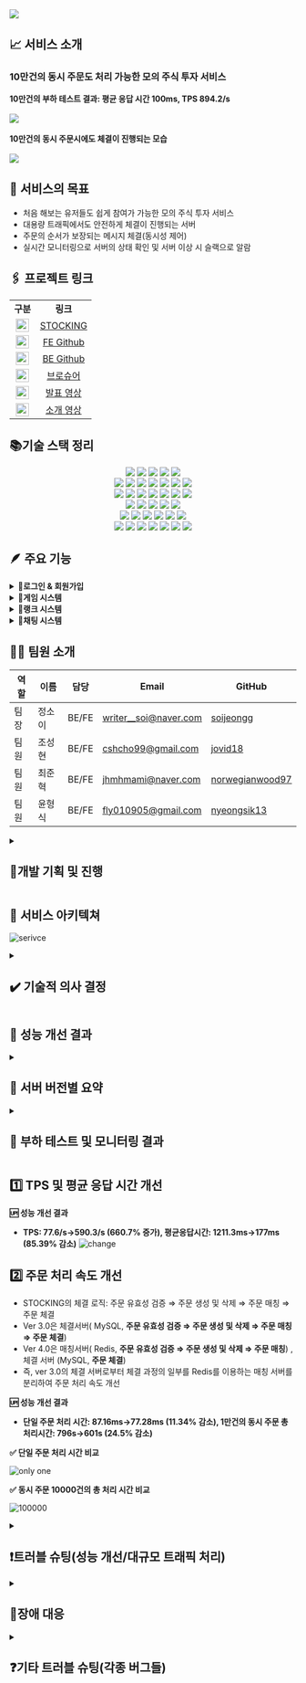<img src="https://github.com/hh99-stock/Stocking_Backend/assets/143411145/9a26918c-3c08-4bfa-98cd-afe2f31ab513"/>

## 📈 서비스 소개

<h3>10만건의 동시 주문도 처리 가능한 모의 주식 투자 서비스 </h3>
<b>10만건의 부하 테스트 결과: 평균 응답 시간 100ms, TPS 894.2/s</b>
<br>
<br>
<img src="https://github.com/jovid18/problem_solving/assets/143411145/20cf28ac-11a2-441c-941b-2f3f5ea74246">
<br>
<br>
<b> 10만건의 동시 주문시에도 체결이 진행되는 모습</b>
<br>
<br>
<img src="https://github.com/jovid18/problem_solving/assets/143411145/60f2dec7-2d18-4637-bdf8-f8834701ab88">

## 🎯 서비스의 목표

- 처음 해보는 유저들도 쉽게 참여가 가능한 모의 주식 투자 서비스
- 대용량 트래픽에서도 안전하게 체결이 진행되는 서버
- 주문의 순서가 보장되는 메시지 체결(동시성 제어)
- 실시간 모니터링으로 서버의 상태 확인 및 서버 이상 시 슬랙으로 알람

## 🖇️ 프로젝트 링크

<table width="80%;">
  <tr align="center">
    <td><strong>구분</strong></td>
    <td><strong>링크</strong></td>
  </tr>
  <tr align="center">
    <td><img src="https://github.com/jovid18/problem_solving/assets/143411145/2d627fc6-71ea-4854-a19e-5c2c7d1f1cc7" alt="스톡킹 로고" style="width: 23px;"></td>
    <td><a target="_blank" rel="noopener noreferrer nofollow" href="https://www.nodejstrello.site/">STOCKING</a></td>
  </tr>
  <tr align="center">
    <td><img src="https://github.com/norwegianwood97/project_trello_backend_personal/blob/dev/icons/FeGithub.png" alt="FE Github 아이콘" style="width: 23px;"></td>
    <td><a target="_blank" rel="noopener noreferrer nofollow" href="https://github.com/hh99-stock/Stocking_Frontend">FE Github</a></td>
  </tr>
  <tr align="center">
    <td><img src="https://github.com/norwegianwood97/project_trello_backend_personal/blob/dev/icons/BeGithub.png" alt="BE Github 아이콘" style="width: 23px;"></td>
    <td><a target="_blank" rel="noopener noreferrer nofollow" href="https://github.com/hh99-stock/Stocking_Backend">BE Github</td>
  </tr>
  <tr align="center">
    <td><img src="https://upload.wikimedia.org/wikipedia/commons/thumb/e/e9/Notion-logo.svg/1024px-Notion-logo.svg.png" alt="노션 아이콘" style="width: 23px;"></td>
    <td><a target="_blank" rel="noopener noreferrer nofollow" href="https://airy-ounce-83b.notion.site/STOCKING-BROCHURE-ae607d3fdfbb4814bd7ca68939320177?pvs=4">브로슈어</a></td>
  </tr>
        <tr align="center">
    <td><img src="https://github.com/hh99-stock/Stocking_Backend/assets/143411145/af5c5a9b-f745-4058-99fd-a0017a322ce5" alt="유튜브 아이콘" style="width: 23px;"></td>
    <td><a target="_blank" rel="noopener noreferrer nofollow" href="https://youtu.be/6u55gFAiZ8Y?si=anD9tCSg3OBgOWlE">발표 영상</a></td>
  </tr>
        <tr align="center">
    <td><img src="https://github.com/hh99-stock/Stocking_Backend/assets/143411145/af5c5a9b-f745-4058-99fd-a0017a322ce5" alt="유튜브 아이콘" style="width: 23px;"></td>
    <td><a target="_blank" rel="noopener noreferrer nofollow" href="https://youtu.be/UjeFwfzWx_E?si=R-8xwxMSPW_Fwks9">소개 영상</a></td>
  </tr>
</table>

## 📚기술 스택 정리

<div align=center>

  <img src="https://img.shields.io/badge/node.js-5FA04E?style=for-the-badge&logo=node.js&logoColor=white"> 
  <img src="https://img.shields.io/badge/express-000000?style=for-the-badge&logo=express&logoColor=white"> 
  <img src="https://img.shields.io/badge/websocket-000000?style=for-the-badge&logo=websocket&logoColor=white"> 
  <img src="https://img.shields.io/badge/jest-C21325?style=for-the-badge&logo=jest&logoColor=white">
  <img src="https://img.shields.io/badge/passport-34E27A?style=for-the-badge&logo=passport&logoColor=white">
  
  <br>
  <img src="https://img.shields.io/badge/html5-E34F26?style=for-the-badge&logo=html5&logoColor=white"> 
  <img src="https://img.shields.io/badge/css-1572B6?style=for-the-badge&logo=css3&logoColor=white"> 
  <img src="https://img.shields.io/badge/javascript-F7DF1E?style=for-the-badge&logo=javascript&logoColor=black"> 
  <img src="https://img.shields.io/badge/react-61DAFB?style=for-the-badge&logo=react&logoColor=white">
  <img src="https://img.shields.io/badge/Axios-5A29E4?style=for-the-badge&logo=axios&logoColor=white">  
  <img src="https://img.shields.io/badge/Echarts-AA344D?style=for-the-badge&logo=apacheecharts&logoColor=white">   
  <img src="https://img.shields.io/badge/vercel-000000?style=for-the-badge&logo=vercel&logoColor=white">
  <br>

  <img src="https://img.shields.io/badge/amazonaws-232F3E?style=for-the-badge&logo=amazonaws&logoColor=white"> 
  <img src="https://img.shields.io/badge/Ubuntu-E95420?style=for-the-badge&logo=ubuntu&logoColor=white"> 
  <img src="https://img.shields.io/badge/AWS EC2-FF9900?style=for-the-badge&logo=amazonec2&logoColor=white">  
  <img src="https://img.shields.io/badge/AWS Route 53-8C4FFF?style=for-the-badge&logo=amazonroute53&logoColor=white">   
  <img src="https://img.shields.io/badge/AWS Alb-FF9900?style=for-the-badge&logo=awselasticloadbalancing&logoColor=white">  
  <img src="https://img.shields.io/badge/AWS ECR-FF9900?style=for-the-badge&logo=awsecr&logoColor=white">   
  <img src="https://img.shields.io/badge/AWS ECS-FF9900?style=for-the-badge&logo=amazonecs&logoColor=white">   
  
  
  <br>
  
  
  <img src="https://img.shields.io/badge/AWS RDS-527FFF?style=for-the-badge&logo=amazonrds&logoColor=white"> 
  <img src="https://img.shields.io/badge/mysql-4479A1?style=for-the-badge&logo=mysql&logoColor=white"> 
  <img src="https://img.shields.io/badge/prisma-2D3748?style=for-the-badge&logo=prisma&logoColor=white"> 
  <img src="https://img.shields.io/badge/AWS elasticcache-2D3748?style=for-the-badge&logo=amazonelasticache&logoColor=white"> 
  <img src="https://img.shields.io/badge/redis-DC382D?style=for-the-badge&logo=redis&logoColor=white"> 
  <br>

  <img src="https://img.shields.io/badge/prettier-F7B93E?style=for-the-badge&logo=prettier&logoColor=white">
  <img src="https://img.shields.io/badge/eslint-4B32C3?style=for-the-badge&logo=prettier&logoColor=white">
  <img src="https://img.shields.io/badge/prometheus-E6522C?style=for-the-badge&logo=prometheus&logoColor=white"> 
  <img src="https://img.shields.io/badge/grafana-F46800?style=for-the-badge&logo=grafana&logoColor=white">
  <img src="https://img.shields.io/badge/kafka-231F20?style=for-the-badge&logo=apachekafka&logoColor=white">
  <img src="https://img.shields.io/badge/jmeter-D22128?style=for-the-badge&logo=apachejmeter&logoColor=white">
  <br>
  
  <img src="https://img.shields.io/badge/git-F05032?style=for-the-badge&logo=git&logoColor=white">
  <img src="https://img.shields.io/badge/github-181717?style=for-the-badge&logo=github&logoColor=white">
  <img src="https://img.shields.io/badge/github actions-2088FF?style=for-the-badge&logo=githubactions&logoColor=white">
  <img src="https://img.shields.io/badge/docker-2496ED?style=for-the-badge&logo=docker&logoColor=white">
  <img src="https://img.shields.io/badge/docker compose-2496ED?style=for-the-badge&logo=dockercomposer&logoColor=white">
  <img src="https://img.shields.io/badge/slack-4A154B?style=for-the-badge&logo=slack&logoColor=white">
  <img src="https://img.shields.io/badge/notion-000000?style=for-the-badge&logo=notion&logoColor=white">

</div>

## 🪶 주요 기능

<details>
    <summary>
        <b>📌로그인 & 회원가입 </b>
    </summary>
    <ul>
        <li>로컬 회원가입 가능 및 카카오, 네이버, 구글의 소셜 로그인 가능</li>
        <li>redis를 활용해 세션 저장</li>
        <li>중복로그인시 웹 소켓을 사용해 로그아웃 됩니다 라는 메세지 전송 후 세션 삭제</li>
        <img src="https://github.com/hh99-stock/Stocking_Backend/assets/143411145/664c5c5b-8ff1-48b9-a511-86773c7fbf1e">
    </ul>
</details>
<details>
    <summary>
        <b>📌게임 시스템 </b>
    </summary>
    <ul>
        <li>12분 마다 게임 시작 게임의 시작은 채팅에서 알려주며 각종 이벤트의 정보를 보여줌</li>
        <li>이벤트가 호재인지 악재인지에 따라 더미의 주문이 달라짐 → 보다 실감나는 모의 주식이 가능</li>
        <li>시장가/지정가, 매수/매도 주문의 생성 및 주문 정정, 삭제 가능</li>
        <li>종목별/ 매수/매도, 최신순/ 오래된순과 같이 원하는 조건으로 주문 조회 가능</li>
        <li>차트와 호가창을 이용해 시각적으로 주식의 흐름 파악가능</li>
        <li>게임이 진행되는 동안 가장 많은 수익률을 낸 사람이 우승</li>
        <img src="https://github.com/hh99-stock/Stocking_Backend/assets/143411145/7f9c4559-34af-41c0-9e24-c5a27114d844">
    </ul>
</details>
<details>
    <summary>
        <b>📌랭크 시스템 </b>
    </summary>
    <ul>
        <li>게임에서의 수익률에 따라 순위가 공지</li>
        <li>수익률에 따라 MMR 점수가 올라가고 MMR에 따라 티어가 변동</li>
        <img src="https://github.com/hh99-stock/Stocking_Backend/assets/143411145/583a6a0a-df96-44e5-99dd-9fed13c87f34">
    </ul>
</details>
<details>
    <summary>
        <b>📌채팅 시스템 </b>
    </summary>
    <ul>
        <li>메인페이지, 회사 페이지, 주문페이지에 채팅창 존재 </li>
        <li>각 사용자들의 채팅 뿐만이 아니라 게임의 시작과 종료, 각종 이벤트들이 수신됨</li>
        <li>체결 성공 및 실패 여부를 채팅으로 전달</li>
        <img src="https://github.com/hh99-stock/Stocking_Backend/assets/143411145/1e8ccfb4-bb3a-45bb-be75-bb953835742d">
    </ul>
</details>

## 🙋🏻 팀원 소개

| 역할 | 이름   | 담당  | Email                 | GitHub                                                |
| ---- | ------ | ----- | --------------------- | ----------------------------------------------------- |
| 팀장 | 정소이 | BE/FE | writer__soi@naver.com | [soijeongg](https://github.com/soijeongg)             |
| 팀원 | 조성현 | BE/FE | cshcho99@gmail.com    | [jovid18](https://github.com/jovid18)                 |
| 팀원 | 최준혁 | BE/FE | jhmhmami@naver.com    | [norwegianwood97](https://github.com/norwegianwood97) |
| 팀원 | 윤형식 | BE/FE | fly010905@gmail.com   | [nyeongsik13](https://github.com/nyeongsik13)         |

<details>
  <summary><h2>📜개발 기획 및 진행</h2></summary>
  <div markdown="1">
    <h2>✍🏻기획</h2>
    <img src="https://github.com/hh99-stock/Stocking_Backend/assets/143411145/f80575de-a987-4a24-8cef-5405c70b15aa" alt="todoist" width="12"> 
    <a href="https://www.notion.so/e03d91c506534ed0bee678b38897693d?pvs=21">사전 회의</a>
    <br>
    <br>
    <img src="https://github.com/hh99-stock/Stocking_Backend/assets/143411145/d1241914-e6d9-48a3-82a7-f0661122f96c" alt="todoist" width="12"> 
    <a href="https://www.notion.so/USER-FLOW-f05e4237ebbc466caf562657bffa636f?pvs=21">USER FLOW</a>
    <br>
    <br>
    <img src="https://github.com/hh99-stock/Stocking_Backend/assets/143411145/4a18aa54-10bb-48c5-a7d2-aa24564e9790" alt="todoist" width="12"> 
    <a href="https://www.notion.so/ERD-36505d0538544c70bbf570b400df1924?pvs=21">ERD</a>
    <br>
    <br>
    <img src="https://github.com/hh99-stock/Stocking_Backend/assets/143411145/78168792-72bb-424b-9595-e69fc29187a8" alt="todoist" width="12"> 
    <a href="https://www.notion.so/WIRE-FRAME-add1e787352e497fb2c1354bac01fcf3?pvs=21">WIRE FRAME</a>
    <br>
    <br>
    <img src="https://github.com/hh99-stock/Stocking_Backend/assets/143411145/7178a39b-156b-40b0-83db-e44400e0ec64" alt="todoist" width="12"> 
    <a href="https://www.notion.so/SEQUENCE-DIAGRAM-f0030d82b9c54344be114a44ca5393bc?pvs=21">SEQUENCE DIAGRAM</a>
    <br>
    <br>
    <img src="https://github.com/hh99-stock/Stocking_Backend/assets/143411145/9794bfb8-a7cc-4a7f-bb06-195fff7388f6" alt="todoist" width="12"> 
    <a href="https://www.notion.so/4511c7eec52844bc808dfebf78d9975a?pvs=21">서버 버전 관리</a>
    <h2>📓 진행</h2>
    <img src="https://github.com/hh99-stock/Stocking_Backend/assets/143411145/1fad7396-6385-4725-b94b-77af2aa1d0bf" alt="todoist" width="12"> 
    <a href="https://www.notion.so/TO-DO-LIST-f2120f8892f04a7d95a85837b1797e07?pvs=21">TO-DO LIST</a>
    <br>
    <br>
    <img src="https://github.com/hh99-stock/Stocking_Backend/assets/143411145/082fdcfa-a977-4dd1-9bce-a1556e50b4c3" alt="todoist" width="12"> 
    <a href="https://www.notion.so/312f4e5cf26b44a994e9157c89fedc41?pvs=21">프론트 페이지 정리</a>
    <br>
    <br>
    <img src="https://github.com/hh99-stock/Stocking_Backend/assets/143411145/17ed58bf-c8f5-44fb-ae8d-514626cbf1c8" alt="todoist" width="12"> 
    <a href="https://www.notion.so/API-fdbcb7bf1c0a429fb615ca6ae60cc27a?pvs=21">백엔드 API 정리</a>
    <br>
    <br>
    <img src="https://github.com/hh99-stock/Stocking_Backend/assets/143411145/1e9ca44b-a6a2-4f0b-b787-e1f1fc0a7c13" alt="todoist" width="12"> 
    <a href="https://www.notion.so/1d409d19ed1f4a7a9c0d62fecfd20429?pvs=21">스케쥴링 함수 정리</a>
    <br>
    <br>
    <img src="https://github.com/hh99-stock/Stocking_Backend/assets/143411145/0c4489f4-2500-4adf-b328-fd429cb03a2d" alt="todoist" width="12"> 
    <a href="https://www.notion.so/env-1d8a404a43cf4f878cd5fc2c8c7e78c3?pvs=21">.env 정리</a>
    <br>
    <br>
    <img src="https://github.com/hh99-stock/Stocking_Backend/assets/143411145/233b9442-84a5-466f-b223-4697cb2e3b6f" alt="todoist" width="12"> 
    <a href="https://www.notion.so/fbe3f9162b20464aa946f4455d8d2bae?pvs=21">메시지 큐 정리</a>
    <br>
    <br>
    <img src="https://github.com/hh99-stock/Stocking_Backend/assets/143411145/c26999ab-9301-42b1-8d8f-18b1c72da07c" alt="todoist" width="12"> 
    <a href="https://www.notion.so/8e77267be72846eb99ab9d3353e8984b?pvs=21">부하테스트&모니터링</a>
  </div>
</details>

## 🧭 서비스 아키텍쳐

![serivce](https://github.com/hh99-stock/Stocking_Backend/assets/143411145/c847e61a-0bc1-4dca-b496-7a953e68fc35)

<details>
    <summary>
        <h2> ✔️ 기술적 의사 결정 </h2>
    </summary>
    <table border="1">
        <thead>
            <tr>
                <th>사용 기술</th>
                <th>기술 설명</th>
            </tr>
        </thead>
        <tbody>
            <tr>
                <td><strong>Node.JS</strong></td>
                <td>JavaScript를 이용하는 가장 대중적인 프레임워크인 Node.JS를 사용하기로 결정했습니다.</td>
            </tr>
            <tr>
                <td><strong>MySQL</strong></td>
                <td>MySQL은 사용자가 데이터베이스 솔루션을 무료로 개발하고 배포할 수 있으며 ACID 규약을 준수해 높은 신뢰성과 안정성을 보장하고, 또한 웹 애플리케이션에서 빠른 읽기와
                    쓰기 속도 등 많은 장점을 가져서 사용하였습니다.</td>
            </tr>
            <tr>
                <td><strong>Redis</strong></td>
                <td>Redis는 인메모리 데이터베이스를 사용하여 데이터 처리 속도가 디스크 기반 데이터베이스보다 훨씬 빠르기 때문에 리소스 소모와 DB 서버의 부하를 줄이기 위해 사용했습니다.
                    이를 통해 주문 처리 속도를 대폭 개선하고 전반적인 시스템 성능을 향상시킬 수 있었습니다.</td>
            </tr>
            <tr>
                <td><strong>Session</strong> vs JWT</td>
                <td>세션의 경우에는 모든 인증 정보를 세션에서 관리하기 때문에 보안 측면에서 유리하고, 만약 세션이 탈취가 되어도 서버에서 해당 세션을 무효화하면 되지만 토큰에는 정보가 다
                    들어있어서 해당 토큰을 무효화하더라도 정보 유출을 막을 수 없습니다. 이에 따라 보안성이 더 뛰어난 세션을 쓰기로 결정했습니다.</td>
            </tr>
            <tr>
                <td><strong>PRISMA</strong></td>
                <td>프리즈마는 간단한 구문을 사용해 데이터베이스와 상호작용하는 ORM이며 다양한 데이터베이스 드라이버를 지원하여 사용하였습니다.</td>
            </tr>
            <tr>
                <td><strong>ioredis</strong> vs redis</td>
                <td>ioredis 패키지는 redis 패키지에 비해 대규모 및 복잡한 환경에서 더 많은 기능과 유연성을 제공하여 채택하였습니다.</td>
            </tr>
            <tr>
                <td><strong>passport</strong></td>
                <td>Passport는 다양한 인증 전략을 지원하여 로컬 로그인 외에도 Google, Kakao 등 다양한 플랫폼의 인증을 활용할 수 있습니다. 또한 복잡한 인증 로직을 간단하게
                    구현할 수 있어 개발 편의성과 소셜 로그인 구현을 위해 사용하기로 결정했습니다.</td>
            </tr>
            <tr>
                <td><strong>Argon2</strong> vs bcrypt</td>
                <td>Argon2는 bcrypt 보다 최근에 개발되었고, 현재까지 개발된 암호화 함수 중 가장 강력한 보안성을 제공하여 Argon2를 채택하였습니다.</td>
            </tr>
            <tr>
                <td><strong>WebSocket</strong> vs socket.io</td>
                <td>Socket.io에 비해 상대적으로 경량화되어있는 WebSocket을 선택하여 메모리와 CPU의 사용을 줄였습니다.</td>
            </tr>
            <tr>
                <td><strong>Jest</strong></td>
                <td>Jest는 설정이 간편하고, 실행 속도가 빠르며 스냅샷 테스팅을 통해 변경사항을 쉽게 확인할 수 있습니다. 또한 단위 테스트와 통합 테스트에 적합한 다양한 도구를 제공하기
                    때문에 사용이 편리하여 테스트 패키지로 jest를 채택하였습니다.</td>
            </tr>
            <tr>
                <td><strong>Vercel</strong></td>
                <td>React 애플리케이션을 손쉽게 배포할 수 있는 최적화된 환경을 제공하며 GitHub와 같이 소스 코드 저장소와 통합을 통해 코드 커밋이 이러어질 때마다 자동으로 빌드와
                    배포가 실행되기에 배포 프로세스에 대한 관리 부담을 줄이고, 코드 변경 사항을 신속하게 적용할 수 있어 사용했습니다.</td>
            </tr>
            <tr>
                <td><strong>Github Actions</strong></td>
                <td>GitHub Actions는 사용이 쉽고 복잡한 절차 없이 GitHub과 원활하게 통합될 수 있는 장점이 있습니다. 또한, 배포 과정에 도움이 되는 다양한 템플릿을 제공하여
                    효율적인 워크플로우를 구축할 수 있어 배포에 Github Actions를 사용하였습니다.</td>
            </tr>
            <tr>
                <td><strong>prettier/eslint</strong></td>
                <td>각자 작성한 코드의 스타일을 일치시키기 위해 prettier를 사용하여 세미콜론, 줄 바꿈과 관련하여 자동으로 조정하고자 하였고, ESLint를 이용해 prettier의
                    스타일에 맞게 코드 스타일을 일치시켰습니다.</td>
            </tr>
            <tr>
                <td><strong>ALB</strong></td>
                <td>ALB를 사용함으로써 여러 서버에 걸쳐 트래픽을 효과적으로 분산시킬 수 있었습니다. 이는 각 서버의 과부하를 방지하고 서버간 트래픽이 고르게 분산되면서 각 서버의 부하가
                    경감됩니다. 결과적으로, 이는 각 서버에서 더 빠르고 효율적인 처리를 가능하게 하여 최종 사용자 경험을 크게 향상시킬 수 있어 사용하였습니다.</td>
            </tr>
            <tr>
                <td><strong>Docker</strong></td>
                <td>Docker는 컨테이너화 기술을 사용하여 애플리케이션의 실행 환경을 격리하므로, Amazon EC2 인스턴스 내에서 직접 서버를 배포하는 것과 비교해 더 높은 환경의
                    일관성과 이식성을 제공합니다. 또한 Docker를 사용하면 CD 과정에서 이미지를 빌드하고,이를 배포하는 과정이 일관되게 이루어지므로, 더 빠르고 효율적인 배포 프로세스를
                    구축할 수 있었습니다.</td>
            </tr>
            <tr>
                <td><strong>ECR</strong> vs Docker Hub</td>
                <td>CD를 통해 배포 프로세스를 자동화하는 과정에서 깃 액션을 통해 이미지를 기존에는 도커 허브에 올렸으나 보안이 우려되어 이미지 저장소를 AWS의 ECR로 변경하였습니다.
                </td>
            </tr>
            <tr>
                <td><strong>ECS</strong></td>
                <td>ECS는 손쉽게 ECR의 이미지를 이용하여 ECS 인스턴스를 생성해주는 컨테이너 오케스트레이션 서비스로 러닝커브가 낮고, 오토스케일링 및 무중단 배포가 지원되기 때문에
                    ECS를 채택하였습니다.</td>
            </tr>
            <tr>
                <td><strong>Kafka</strong> vs Redis-Streams</td>
                <td>사용자의 주문에 대해 순서를 지키며 처리하기 위해 메시지큐 통신을 선택하였습니다. 이에 따라 Kafka와 Redis-Streams의 사용을 고민하고 Kafka가 확장성이
                    높고 대규모 트래픽을 처리하는데 최적화 되어 있어 Kafka를 채택하여 사용했습니다.</td>
            </tr>
            <tr>
                <td><strong>Jmeter</strong></td>
                <td>Jmeter는 오픈소스이며, csv와 다양한 테스트 스크립트를 사용해 테스트 작업을 간소화 할 수 있는 장점을 가지고 있었습니다. 또한 많은 레퍼런스가 존재해 손쉽게 적용할
                    수 있었기 때문에 Jmeter를 체택해 부하 테스트에 사용했습니다.</td>
            </tr>
            <tr>
                <td><strong>node-exporter</strong></td>
                <td>node-exporter는 서버 수준에서 시스템의 상태를 수집합니다 node-exporter를 사용하면 직접 매트릭을 수집하는 코드를 쓰지 않고도 간편하게 시스템의 매트릭을
                    수집 할 수 있기 때문에 node-exporter를 사용했습니다.</td>
            </tr>
            <tr>
                <td><strong>Prometheus</strong></td>
                <td>프로메테우스는 오픈소스 모니터링 및 경고 도구로, 시스템과 서비스의 상태를 실시간으로 모니터링하는 데 사용했습니다. 프로메테우스는 시스템의 성능 지표를 실시간으로 수집하고
                    비침투적인 모니터링통해 서비스가 모니터링 과정에서 발생할 수 있는 성능 저하나 중단 없이 지속적으로 데이터 수집이 가능합니다. 이러한 장점 때문에 Prometheus을
                    선택하여 시스템과 서비스의 상태를 실시간으로 모니터링 하였습니다.</td>
            </tr>
            <tr>
                <td><strong>Grafana</strong></td>
                <td>Grafana는 오픈소스 데이터시각화 툴로써 다양한 그래프, 지오맵등을 사용하여 데이터를 시각화 하여 데이터를 더 직관적으로 이해 할 수 있다는 점과 슬랙이나 메일을 통해
                    사용자에게 알림을 보낼 수 있다는 점때문에 체택해 사용했습니다.</td>
            </tr>
        </tbody>
    </table>
</details>

## 🔎 성능 개선 결과

<details>
    <summary>
        <h2>📕 서버 버전별 요약</h2>
    </summary>
    <div markdown="1">
        <img src="https://github.com/hh99-stock/Stocking_Backend/assets/143411145/0a46cd28-c4a2-4955-a5e6-49723fe0becc">
    </div>
</details>
<details>
    <summary>
        <h2>📗 부하 테스트 및 모니터링 결과 </h2>
    </summary>
    유저수는 동일하게 100명으로 테스트하고, 본 서비스의 핵심인 주문 요청에 대한 부하를 검증
    <br>
    Jmeter를 이용하여 가상의 유저가 <b>1번의 회원가입→ 1번의 로그인→ n번의 주문 → 1번의 로그아웃을 요청하는 스파이크 테스트</b>를 진행
    <h3>100명의 유저가 100번의 주문 요청</h3>
    <img src="https://github.com/hh99-stock/Stocking_Backend/assets/143411145/8c533156-cfbc-4ae5-be95-ba1ac6aabfc8">
    <br>
    <h3>100명의 유저가 200번의 주문 요청</h3>
    <img src="https://github.com/hh99-stock/Stocking_Backend/assets/143411145/badb037b-be9f-4144-88ac-3703294f1a33">
    <br>
    <h3>100명의 유저가 500번의 주문 요청</h3>
    <img src="https://github.com/hh99-stock/Stocking_Backend/assets/143411145/d826e6c6-162d-4358-9b88-b5af24472f6b">
</details>

## 1️⃣ TPS 및 평균 응답 시간 개선

<b>🆙 성능 개선 결과</b>
<br>
- **TPS: 77.6/s→590.3/s (660.7% 증가), 평균응답시간: 1211.3ms→177ms (85.39% 감소)**
![change](https://github.com/hh99-stock/Stocking_Backend/assets/143411145/49449cdc-e6de-4daf-b1df-b62b2ce1b154)

## 2️⃣ 주문 처리 속도 개선

- STOCKING의 체결 로직: 주문 유효성 검증 ⇒ 주문 생성 및 삭제 ⇒ 주문 매칭 ⇒ 주문 체결
- Ver 3.0은 체결서버( MySQL, **주문 유효성 검증 ⇒ 주문 생성 및 삭제 ⇒ 주문 매칭 ⇒ 주문 체결**)
- Ver 4.0은 매칭서버( Redis, **주문 유효성 검증 ⇒ 주문 생성 및 삭제 ⇒ 주문 매칭**) , 체결 서버 (MySQL, **주문 체결**)
- 즉, ver 3.0의 체결 서버로부터 체결 과정의 일부를 Redis를 이용하는 매칭 서버를 분리하여 주문 처리 속도 개선

<b>🆙 성능 개선 결과</b>
<br> 
-  **단일 주문 처리 시간: 87.16ms→77.28ms (11.34% 감소), 1만건의 동시 주문 총 처리시간: 796s→601s (24.5% 감소)**

<b>✅ 단일 주문 처리 시간 비교</b>

![only one](https://github.com/hh99-stock/Stocking_Backend/assets/143411145/77821c9f-7b72-4d8e-9538-8b01f17a73d3)

<b>✅ 동시 주문 10000건의 총 처리 시간 비교 </b>

![100000](https://github.com/hh99-stock/Stocking_Backend/assets/143411145/9ffee6f9-c973-4e48-935c-018b2eb72d42)

<details>
    <summary>
        <h2>❗트러블 슈팅(성능 개선/대규모 트래픽 처리)</h2>
    </summary>
    <details>
        <summary>
            <h3>사용자에게 주문의 체결 결과를 응답으로 전달하여 대기시간이 너무 길어지는 문제 (ver 0.0)</h3>
        </summary>
        <ul>
            <li>문제 상황</li>
            <ul>
                <li>
                    기존 코드의 경우 주문 처리를 다한 뒤 그 결과를 사용자에게 응답하는 방식
                </li>
                <pre><code>
postOrder = async (req, res) => {
    const { userId } = res.locals.user;
    const orderData = req.body;
    if (orderData.price) {
        orderData.price = 10000 * Math.floor(+orderData.price / 10000);
    }
    try {
        const result = <b>await</b> this.orderService.createOrder(userId, orderData);
        return res.json({ message: result });
    } catch (error) {
        console.log(error.message);
        const { message } = error.message ? error : { message: '주문 생성 도중 문제가 발생했습니다.' };
        if (error.message) return res.status(400).json({ message });
    }
};
                    </code></pre>
                <li>
                    이로 인해 응답으로 인한 시간이 너무 걸림
                </li>
            </ul>
            <br>
            <li>해결 방법</li>
            <ul>
                <li>
                    주문 처리를 대기하지 않고, 사용자에게는 주문 접수에 대한 성공/실패 여부를 바로 전달
                </li>
                <li>
                    이후 주문 처리의 결과는 소켓 채팅창으로 공지
                </li>
            </ul>
        </ul>
    </details>
    <details>
        <summary>
            <h3>사용자가 불가능한 주문을 허용하여 불필요한 리소스 낭비 (ver 0.0 ⇒ ver 1.0)</h3>
        </summary>
        <ul>
            <li>문제 상황</li>
            <ul>
                <li>
                    가령 사용자가 현재 잔액이 1000만원이 있는 상황에서 현재가보다 낮은 가격으로 지정가 매수 100만원 주문을 20번 신청하더라도 이를 방지할 수 없었음
                </li>
                <li>
                    이로 인해, 체결과정에서 현재 사용자가 체결 당시 현금 또는 주식이 있는지 체크를 했어야 했고 이로 인해 불필요한 리소스가 낭비
                </li>
            </ul>
            <br>
            <li>해결 방법</li>
            <ul>
                <li>
                    사용자가 가용 금액, 가용 주식을 도입하여 아직 체결되지 않은 주문이라도 가용 금액/가용 주식이 감소하여 사용자의 현재 상황으로는 불가능한 주문을 방지
                </li>
                <li>
                    ERD에 tradableQuantity, tradableQuantity를 도입하고 그에 맞게 체결 함수를 ver 0.0에서 ver 1.0으로 변경
                </li>
                <br>
                <details>
                    <summary>체결함수 ver 0.0</summary>
                    <img
                        src="https://github.com/hh99-stock/Stocking_Backend/assets/143411145/1450b8ce-f091-4f79-a244-2d5ce7698f8f" />
                </details>
                <details>
                    <summary>체결함수 ver 1.0</summary>
                    <img
                        src="https://github.com/hh99-stock/Stocking_Backend/assets/143411145/cf14e102-381c-4ce7-b5e0-b5a160d63a17" />
                </details>
            </ul>
        </ul>
    </details>
    <details>
        <summary>
            <h3>메인 서버에서 API 통신과 소켓 통신 둘 다 담당하는 문제 (ver 1.0 ⇒ver 2.0)</h3>
        </summary>
        <ul>
            <li>문제 상황</li>
            <ul>
                <li>
                    메인 서버와 소켓 서버가 같은 역할을 겸함, 이는 여러 사용자가 접속해 있을 때 메인 서버의 부하를 키우게 됨
                </li>
            </ul>
            <br>
            <li>해결 방법</li>
            <ul>
                <li>
                    메인 서버로부터 소켓 서버를 분리하였고, ALB를 이용해 메인 서버로 가는 요청(/api*)과 소켓 서버로 가는 요청을 (/ws*) 경로 기반 라우팅 처리
                </li>
                <br>
                <details>
                    <summary>서버 버전 1.0</summary>
                    <img
                        src="https://github.com/hh99-stock/Stocking_Backend/assets/143411145/01422de2-3346-4cc7-bf40-fecb331eac9e" />
                </details>
                <details>
                    <summary>서버 버전 2.0</summary>
                    <img
                        src="https://github.com/hh99-stock/Stocking_Backend/assets/143411145/312e1ebf-0b90-4707-84ad-139a1e788875" />
                </details>
                <details>
                    <summary>ALB 적용</summary>
                    <img
                        src="https://github.com/hh99-stock/Stocking_Backend/assets/143411145/9edde021-e632-46e1-904b-fe860ef464f8" />
                </details>
            </ul>
        </ul>
    </details>
    <details>
        <summary>
            <h3>메인 서버에서 API 통신과 체결을 동시에 담당하는 문제 (ver 2.0 ⇒ ver 3.0)</h3>
        </summary>
        <ul>
            <li>문제 상황</li>
            <ul>
                <li>
                    ver 2.0에서 소켓 서버를 분리하였으나, 많은 체결이 몰렸을 때 CPU에서 API 요청과 메인 처리를 둘 다 담당해야 하는 문제가 발생
                </li>
                <br>
                <details>
                    <summary>ver 0.0에서 100명의 유저가 500번의 요청을 처리할 때 실제로 504,Gateway Time-out 에러가 발생하여 사용자의 요청을 제대로 처리하지 못함
                    </summary>
                    <img
                        src="https://github.com/hh99-stock/Stocking_Backend/assets/143411145/0b878657-7923-4e1e-973c-5cc1aac0ab98" />
                </details>
                <details>
                    <summary>ver 0.0~ver 2.0 모두 전체적으로 응답 시간과 TPS가 낮게 나옴
                    </summary>
                    <img
                        src="https://github.com/hh99-stock/Stocking_Backend/assets/143411145/cb0f0f90-4d58-4fff-aa96-2084aff58958" />
                </details>
                <details>
                    <summary>부하 테스트 이후 그라파나를 이용한 모니터링 결과 CPU에 가해지는 부하가 무척 큰 것을 확인
                    </summary>
                    <img
                        src="https://github.com/hh99-stock/Stocking_Backend/assets/143411145/d5d8a302-1596-4b55-8535-ef30d6be3385" />
                </details>
            </ul>
            <br>
            <li>해결 방법</li>
            <ul>
                <li>
                    카프카 메시지 큐를 사용하여 메인 서버에서 체결을 진행하지 않고 주문의 내용을 직렬화 하여 메시지로 전달
                </li>
                <li>
                    체결 서버에서는 해당 메시지를 역직렬화 하여 체결을 진행
                </li>
                <br>
                <details>
                    <summary>서버 버전 2.0</summary>
                    <img
                        src="https://github.com/hh99-stock/Stocking_Backend/assets/143411145/312e1ebf-0b90-4707-84ad-139a1e788875" />
                </details>
                <details>
                    <summary>서버 버전 3.0</summary>
                    <img
                        src="https://github.com/hh99-stock/Stocking_Backend/assets/143411145/a48b8c3e-e7ca-4ddb-91bf-b296b1e6a759" />
                </details>
                <details>
                    <summary>버전 3.0 부하 테스트 결과 TPS와 평균 응답 시간이 크게 개선된 것을 확인</summary>
                    <img
                        src="https://github.com/hh99-stock/Stocking_Backend/assets/143411145/418a5ba0-ab2e-4527-a092-b132ab69c58b" />
                </details>
                <details>
                    <summary>버전 3.0 모니터링 결과 CPU의 부하가 크게 감소하는 것을 확인</summary>
                    <img
                        src="https://github.com/hh99-stock/Stocking_Backend/assets/143411145/b3ee6b36-832a-454a-9008-044d09eb7ebf" />
                </details>
            </ul>
        </ul>
    </details>
    <details>
        <summary>
            <h3>주문 체결 처리에 많은 시간을 소모하는 문제  (ver 3.0 ⇒ ver4.0)</h3>
        </summary>
        <ul>
            <li>문제 상황</li>
            <ul>
                <details>
                    <summary>주문 유효성 검증, 주문 생성 및 삭제, 주문 매칭, 주문 체결 처리를 체결 서버에서 전부 담당
                    </summary>
                    체결 함수 ver 1.0 아래의 과정이 모두 하나의 체결 서버에서 MySQL 트랜잭션으로 처리
                    <img
                        src="https://github.com/hh99-stock/Stocking_Backend/assets/143411145/9a4f578e-6743-4325-a13d-507b712acc49" />
                </details>
            </ul>
            <br>
            <li>해결 방법</li>
            <ul>
                <li>
                    매칭 서버에서 Redis를 이용하여 주문 유효성 검증 및 매칭 작업을 진행하고 , 그 결과를 메시지큐로 체결서버에 전달 체결 서버에서 받아 MySQL을 이용하여 주문을 체결
                </li>
                <li>
                    예상 효과
                    <ul>
                        <li>
                            단일 주문 처리 속도 향상
                        </li>
                        <br>
                        <details>
                            <summary>일을 분할하면서 전체 처리 시간 향상
                            </summary>
                            <img
                                src="https://github.com/hh99-stock/Stocking_Backend/assets/143411145/b9274299-5e91-41e1-8816-ac2c34dc0378" />
                        </details>
                    </ul>
                </li>
                <br>
                <details>
                    <summary>Redis의 string, hashset, sortedset의 자료구조를 이용하여 매칭 서버에서도 체결 서버의 MySQL DB와 같이 정보를 저장</summary>
                    <img
                        src="https://github.com/hh99-stock/Stocking_Backend/assets/143411145/19a5a3c5-eb38-4fab-9899-899591bce2f5" />
                </details>
                <details>
                    <summary>체결 서버의 처리 내용이 다시 매칭 서버에 영향을 끼치지 않도록 로직을 구성하여 정합성 유지</summary>
                    <img
                        src="https://github.com/hh99-stock/Stocking_Backend/assets/143411145/8d65ff00-6915-4698-bf38-1648a1c4f55f" />
                </details>
                <details>
                    <summary>서버 버전 3.0</summary>
                    <img
                        src="https://github.com/hh99-stock/Stocking_Backend/assets/143411145/a48b8c3e-e7ca-4ddb-91bf-b296b1e6a759" />
                </details>
                <details>
                    <summary>서버 버전 4.0</summary>
                    <img
                        src="https://github.com/hh99-stock/Stocking_Backend/assets/143411145/2f42db30-afdb-4d86-94f4-ec8a6b30c64d" />
                </details>
                <details>
                    <summary>개선 결과</summary>
                    <details>
                        <summary>단일 주문 처리 시간 비교</summary>
                        <img
                            src="https://github.com/hh99-stock/Stocking_Backend/assets/143411145/67c0b6a4-74b4-4c9c-bbb1-27f666276d96" />"
                    </details>
                    <details>
                        <summary>동시 주문 10000건의 총 처리 시간 비교</summary>
                        <img
                            src="https://github.com/hh99-stock/Stocking_Backend/assets/143411145/31ddacdd-2271-464e-bb0e-a0ab1494c5c9" />"
                    </details>
                </details>
            </ul>
        </ul>
    </details>
    <details>
        <summary>
            <h3>한개의 메인 서버에서 부하를 감당하는 문제 (ver 4.0 ⇒ ver 5.0)</h3>
        </summary>
        <ul>
            <li>문제 상황</li>
            <ul>
                <li>
                    많은 사용자의 API 요청이 하나의 EC2 인스턴스에서 처리
                </li>
                <details>
                    <summary>이로 인해 부하 테스트에서 특정 시간에 CPU에 과부하가 걸리는 것을 확인 (ver 4.0, 동시 주문 2만건 부하테스트)
                    </summary>
                    <img
                        src="https://github.com/hh99-stock/Stocking_Backend/assets/143411145/d9821130-48d5-46c1-be28-552743d35f8c" />
                </details>
            </ul>
            <br>
            <li>해결 방법</li>
            <ul>
                <li>
                    Main 서버에서 게임을 관리하는 파트를 분리하여 게임 서버를 만들고 Main 서버의 EC2 인스턴스를 3대로 늘림
                </li>
                <li>
                    ALB를 통해 대상 그룹에 메인 서버 인스턴스를 3개 추가하여 로드밸런싱을 진행
                </li>
                <br>
                <details>
                    <summary>서버 버전 4.0</summary>
                    <img
                        src="https://github.com/hh99-stock/Stocking_Backend/assets/143411145/2f42db30-afdb-4d86-94f4-ec8a6b30c64d" />
                </details>
                <details>
                    <summary>서버 버전 5.0</summary>
                    <img
                        src="https://github.com/hh99-stock/Stocking_Backend/assets/143411145/1ae6b805-102a-4fab-b6fb-3e20ac5a7e2c" />
                </details>
                <details>
                    <summary>ALB를 통해 main 인스턴스3개에 로드 밸런싱(라운드 로빈)</summary>
                    <img
                        src="https://github.com/hh99-stock/Stocking_Backend/assets/143411145/418c81d9-0681-48cb-b790-242e76f5be00" />
                </details>
                <details>
                    <summary>부하테스트 TPS와 평균 응답 시간이 크게 개선되는 것을 확인</summary>
                    <img
                        src="https://github.com/hh99-stock/Stocking_Backend/assets/143411145/ad5d82fa-48e4-450f-9fd8-973fb5197c37" />
                </details>
                <details>
                    <summary>부하테스트 결과 CPU의 리소스의 사용률이 감소하는 것을 확인(ver 5.0, 동시 주문 2만건 부하테스트)</summary>
                    <img
                        src="https://github.com/hh99-stock/Stocking_Backend/assets/143411145/534e604c-ab46-4411-8ce7-e2f39257cc07" />
                </details>
            </ul>
        </ul>
    </details>
    <details>
        <summary>
            <h3>능동적인 인스턴스 관리 부재와 블루-그린 배포로 인한 비용 문제 (ver 5.0 ⇒ ver final)</h3>
        </summary>
        <ul>
            <li>문제 상황</li>
            <ul>
                <li>
                    사용자의 요청에 관계 없이 고정된 EC2 인스턴스의 수가 변하지 않아 요청이 적을 때에는 리소스가 낭비되고, 요청이 많을 때에는 서버에 과도한 부하가 집중됨
                </li>
                <br>
                <details>
                    <summary>무중단 배포를 NIGNX를 이용한 블루-그린 배포를 진행하였는데, 이 과정에 하나의 메인 서버를 위해 3개의 EC2 인스턴스가 필요하여 비용 문제가 발생
                    </summary>
                    <img
                        src="https://github.com/hh99-stock/Stocking_Backend/assets/143411145/c56e0e98-3951-45c8-8ad2-94fb136d8e95" />
                </details>
            </ul>
            <br>
            <li>해결 방법</li>
            <ul>
                <li>
                    기존의 CD 과정에서 ECR에 이미지를 업로드 하였는데, 이를 이용하여 AWS에서 제공하는 컨테이너 오케스트레이션 서비스인 ECS를 이용하여 메인 서버의 증설 및 로드 밸런싱,
                    오토스케일링, 무중단 배포(롤링 배포)를 적용
                </li>
                <br>
                <details>
                    <summary>ECS로 생성된 EC2에 로드 밸런싱이 적용</summary>
                    <img
                        src="https://github.com/hh99-stock/Stocking_Backend/assets/143411145/3bc9d870-5312-4681-99b9-8bf8eb488604" />
                </details>
                <details>
                    <summary>CPU의 부하율에 따라 오토 스케일링 적용</summary>
                    테스트를 위해 CPU를 1%만 사용해도 확장하도록 변경
                    <img
                        src="https://github.com/hh99-stock/Stocking_Backend/assets/143411145/5256ff4e-8500-43dd-b4eb-061ae246405f" />
                    ECS 태스크 확인 결과 태스크가 5개로 추가 된 것을 확인
                    <img
                        src="https://github.com/hh99-stock/Stocking_Backend/assets/143411145/7edeb878-6567-4973-9e91-47638a7d1f73" />
                    로드밸런서에도 제대로 반영이 되는 것을 확인
                    <img
                        src="https://github.com/hh99-stock/Stocking_Backend/assets/143411145/aeef0b63-6e5d-4c38-9510-c38734c66c8f" />
                </details>
                <details>
                    <summary>기존 그린-블루 배포에서 롤링 배포로 전환</summary>
                    <br>
                    <details>
                        <summary>
                            실제 롤링 배포가 적용되는 모습
                        </summary>
                        코드 업데이트 이후 새로운 배포가 활성화
                        <img
                            src="https://github.com/hh99-stock/Stocking_Backend/assets/143411145/9bf0ff9d-f186-41c4-9967-13f6981a430d" />
                        기존의 EC2 인스턴스를 하나씩 대체하는 것을 확인
                        <img
                            src="https://github.com/hh99-stock/Stocking_Backend/assets/143411145/81195e39-0166-43b4-ac63-5ab35049d661" />
                        모든 배포가 완료되고 기존 버전이 Draining 되는 모습
                        <img
                            src="https://github.com/hh99-stock/Stocking_Backend/assets/143411145/dde002d7-1d40-4b79-a384-46e7b9ecf6e7" />
                    </details>
                </details>
            </ul>
        </ul>
    </details>
</details>

<details>
    <summary>
        <h2>🔧장애 대응</h2>
    </summary>
    <details>
        <summary>
            <h3>카프카에서 문제가 발생 시</h3>
        </summary>
        <ul>
            <li>만일 하나의 브로커에 장애가 생겨 역할을 못하게 된다면 서버 자체를 사용할 수 없게 됨</li>
            <li>그렇기 때문에 카프카의 브로커를 3대로 구축하여 하나의 브로커에 장애가 생겼을때 다른 브로커들이 해당 브로커의 역할을 대신해 처리</li>
            <li>시스템 전체가 중단되는 것을 방지하고 장애가 발생한 브로커 격리 가능</li>
            <img
                src="https://github.com/hh99-stock/Stocking_Backend/assets/143411145/f46f640e-d26f-420b-a4cf-e19875fbaaa0" />
        </ul>
    </details>
    <details>
        <summary>
            <h3>AWS RDS에서 문제가 발생 시</h3>
        </summary>
        <ul>
            <li>RDS의 muiti-AZ 배포 옵션을 사용해 RDS의 에러에 대비 가능</li>
            <li>multil-AZ 배포 옵션 사용시 RDS는 마스터 데이터베이스와 동기적으로 복제된 데이터베이스의 복제본을 다른 가용 영역에 생성</li>
            <li>마스터 데이터베이스에 장애 발생시 RDS가 자동으로 복제본을 마스터 데이터베이스로 승격해 마스터 데이터베이스에 문제가 발생하더라도 서비스를 계속 제공함</li>
        </ul>
    </details>
    <details>
        <summary>
            <h3>카프카 중복 메시지 방지</h3>
        </summary>
        <ul>
            <li>카프카에 중복 메시지가 들어가게 되면 중복된 메시지로 인해 동일한 데이터를 여러번 처리하거나 이벤트 순서를 무시하게 됨</li>
            <li>동일한 작업을 여러번 수행해도 결과가 동일하게 유지되는 특성인 멱등성을 이용해 중복 메시지를 방지 </li>
        </ul>
    </details>
</details>

<details>
    <summary>
        <h2>❓기타 트러블 슈팅(각종 버그들)</h2>
    </summary>
    <a
        href="https://www.notion.so/STOCKING-BROCHURE-ae607d3fdfbb4814bd7ca68939320177?pvs=4#0df8f56f1cda48a9ac4e3dc08c7a26ef">전체
        목록</a>
    <br>
    <br>
    <a
        href="https://www.notion.so/STOCKING-BROCHURE-ae607d3fdfbb4814bd7ca68939320177?pvs=4#e67e5466cab04c48bccf5709e3afc718">Transaction
        API error</a> <br>
    <br>
    <a
        href="https://www.notion.so/STOCKING-BROCHURE-ae607d3fdfbb4814bd7ca68939320177?pvs=4#4784964169804798be54ad033d883602">로컬
        메시지 큐에서 데이터가 순차적으로 처리되지 않는 에러</a> <br>
    <br>
    <a
        href="https://www.notion.so/STOCKING-BROCHURE-ae607d3fdfbb4814bd7ca68939320177?pvs=4#878944b46f0f406c835869fcbb4eebab">
        테스트 중 RDS 연결이 끊기는 오류</a> <br>
    <br>
    <a
        href="https://www.notion.so/STOCKING-BROCHURE-ae607d3fdfbb4814bd7ca68939320177?pvs=4#d104462f0cc14fcfb0029d100c342b4c">
        jmeter 로컬 테스트 중 발생한 오류</a> <br>
    <br>
    <a
        href="https://www.notion.so/STOCKING-BROCHURE-ae607d3fdfbb4814bd7ca68939320177?pvs=4#65a7ceac672740778c1c85cd31f12df5">새로고침을
        할때마다 연결되는 클라이언트가 늘어나는 에러</a> <br>
    <br>
    <a
        href="https://www.notion.so/STOCKING-BROCHURE-ae607d3fdfbb4814bd7ca68939320177?pvs=4#1b14e1967bf542c593b5db166d96a667">로컬에서
        elastic cache 접속시 timeout</a> <br>
    <br>
    <a
        href="https://www.notion.so/STOCKING-BROCHURE-ae607d3fdfbb4814bd7ca68939320177?pvs=4#77fd8cfa5fc5475db9bff5710b269990">메인/소켓
        서버 분리 이후 소켓 연결이 안되는 에러</a> <br>
    <br>
    <a
        href="https://www.notion.so/STOCKING-BROCHURE-ae607d3fdfbb4814bd7ca68939320177?pvs=4#d1df9047b3d642269ec954a0509028d9">EC2
        인스턴스에서 public IP를 탄력적 IP로 재할당 한 이후에 접속이 안되는 오류 </a> <br>
    <br>
    <a
        href="https://www.notion.so/STOCKING-BROCHURE-ae607d3fdfbb4814bd7ca68939320177?pvs=4#fd081f26746249a3af153e4e38535d6b">EC2에서
        배포된 메인서버가 소켓서버와 자동으로 연결이 종료되는 오류</a> <br>
    <br>
    <a
        href="https://www.notion.so/STOCKING-BROCHURE-ae607d3fdfbb4814bd7ca68939320177?pvs=4#14265dbe74404981bb1990ec814226b1">EC2에서
        Jmeter로 테스트 시 WARNING이 뜨는 오류</a> <br>
    <br>
    <a
        href="https://www.notion.so/STOCKING-BROCHURE-ae607d3fdfbb4814bd7ca68939320177?pvs=4#c7b6d65ad4c247d18c57aa63596e0253">배포
        이후 로컬에서 카프카 컨슈머가 동작하지 않는 오류</a> <br>
    <br>
    <a
        href="https://www.notion.so/STOCKING-BROCHURE-ae607d3fdfbb4814bd7ca68939320177?pvs=4#0e62b1e08b43442c80fb01312fdc2e82">채팅창
        관련 이슈</a> <br>
    <br>
    <a
        href="https://www.notion.so/STOCKING-BROCHURE-ae607d3fdfbb4814bd7ca68939320177?pvs=4#e8666331417745bf96c601d5520fe394">Kafka
        관련 이슈</a> <br>
    <br>
    <a
        href="https://www.notion.so/STOCKING-BROCHURE-ae607d3fdfbb4814bd7ca68939320177?pvs=4#611b92cdc6d04702b7473bbdf07eed79">웹소켓
        연결 실패</a> <br>
    <br>
</details>
